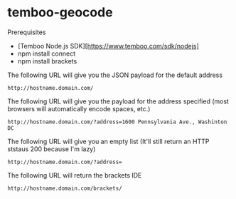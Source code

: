 temboo-geocode
==============

Prerequisites
   * [Temboo Node.js SDK][https://www.temboo.com/sdk/nodejs]
   * npm install connect
   * npm install brackets


The following URL will give you the JSON payload for the default address

	http://hostname.domain.com/

The following URL will give you the payload for the address specified (most browsers will automatically encode spaces, etc.)

	http://hostname.domain.com/?address=1600 Pennsylvania Ave., Washinton DC

The following URL will give you an empty list (It'll still return an HTTP ststaus 200 because I'm lazy)

	http://hostname.domain.com/?address=

The following URL will return the brackets IDE

	http://hostname.domain.com/brackets/
